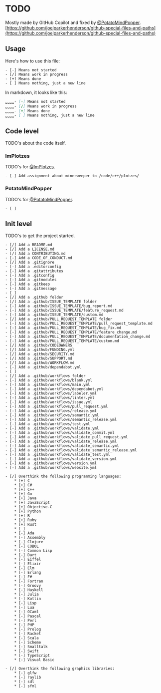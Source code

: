 # TODO

Mostly made by GitHub Copilot and fixed by [@PotatoMindPopper](https://github.com/PotatoMindPopper).
[https://github.com/joelparkerhenderson/github-special-files-and-paths](https://github.com/joelparkerhenderson/github-special-files-and-paths)

## Usage

Here's how to use this file:

    - [-] Means not started
    - [/] Means work in progress
    - [+] Means done
    - [ ] Means nothing, just a new line

In markdown, it looks like this:

```markdown
␣␣␣␣- [-] Means not started
␣␣␣␣- [/] Means work in progress
␣␣␣␣- [+] Means done
␣␣␣␣- [ ] Means nothing, just a new line
```

## Code level

TODO's about the code itself.

### ImPlotzes

TODO's for [@ImPlotzes](https://github.com/ImPlotzes).

    - [-] Add assignment about minesweeper to /code/c++/plotzes/

### PotatoMindPopper

TODO's for [@PotatoMindPopper](https://github.com/PotatoMindPopper).

    - [ ]

## Init level

TODO's to get the project started.

    - [/] Add a README.md
    - [/] Add a LICENSE.md
    - [/] Add a CONTRIBUTING.md
    - [-] Add a CODE_OF_CONDUCT.md
    - [/] Add a .gitignore
    - [-] Add a .editorconfig
    - [-] Add a .gitattributes
    - [-] Add a .gitconfig
    - [-] Add a .gitmodules
    - [-] Add a .gitkeep
    - [-] Add a .gitmessage
    - [ ] 
    - [/] Add a .github folder
    - [/] Add a .github/ISSUE_TEMPLATE folder
    - [-] Add a .github/ISSUE_TEMPLATE/bug_report.md
    - [-] Add a .github/ISSUE_TEMPLATE/feature_request.md
    - [-] Add a .github/ISSUE_TEMPLATE/custom.md
    - [/] Add a .github/PULL_REQUEST_TEMPLATE folder
    - [-] Add a .github/PULL_REQUEST_TEMPLATE/pull_request_template.md
    - [-] Add a .github/PULL_REQUEST_TEMPLATE/bug_fix.md
    - [-] Add a .github/PULL_REQUEST_TEMPLATE/feature_change.md
    - [-] Add a .github/PULL_REQUEST_TEMPLATE/documentation_change.md
    - [-] Add a .github/PULL_REQUEST_TEMPLATE/custom.md
    - [/] Add a .github/CODEOWNERS
    - [/] Add a .github/FUNDING.yml
    - [/] Add a .github/SECURITY.md
    - [/] Add a .github/SUPPORT.md
    - [/] Add a .github/WORKFLOW.md
    - [-] Add a .github/dependabot.yml
    - [ ]
    - [/] Add a .github/workflows folder
    - [-] Add a .github/workflows/blank.yml
    - [-] Add a .github/workflows/main.yml
    - [-] Add a .github/workflows/dependabot.yml
    - [-] Add a .github/workflows/labeler.yml
    - [-] Add a .github/workflows/linter.yml
    - [-] Add a .github/workflows/issue.yml
    - [-] Add a .github/workflows/pull_request.yml
    - [-] Add a .github/workflows/release.yml
    - [-] Add a .github/workflows/semantic.yml
    - [-] Add a .github/workflows/semantic_release.yml
    - [-] Add a .github/workflows/test.yml
    - [-] Add a .github/workflows/validate.yml
    - [-] Add a .github/workflows/validate_commit.yml
    - [-] Add a .github/workflows/validate_pull_request.yml
    - [-] Add a .github/workflows/validate_release.yml
    - [-] Add a .github/workflows/validate_semantic.yml
    - [-] Add a .github/workflows/validate_semantic_release.yml
    - [-] Add a .github/workflows/validate_test.yml
    - [-] Add a .github/workflows/validate_version.yml
    - [-] Add a .github/workflows/version.yml
    - [-] Add a .github/workflows/website.yml

    - [/] Overthink the following programming languages:
        * [+] C
        * [+] C#
        * [+] C++
        * [+] Go
        * [+] Java
        * [+] JavaScript
        * [+] Objective-C
        * [+] Python
        * [+] R
        * [+] Ruby
        * [+] Rust
        * [ ]
        * [-] Ada
        * [-] Assembly
        * [-] Clojure
        * [-] COBOL
        * [-] Common Lisp
        * [-] Dart
        * [-] Eiffel
        * [-] Elixir
        * [-] Elm
        * [-] Erlang
        * [-] F#
        * [-] Fortran
        * [-] Groovy
        * [-] Haskell
        * [-] Julia
        * [-] Kotlin
        * [-] Lisp
        * [-] Lua
        * [-] OCaml
        * [-] Pascal
        * [-] Perl
        * [-] PHP
        * [-] Prolog
        * [-] Racket
        * [-] Scala
        * [-] Scheme
        * [-] Smalltalk
        * [-] Swift
        * [-] TypeScript
        * [-] Visual Basic
        
    - [/] Overthink the following graphics libraries:
        * [-] glfw
        * [-] raylib
        * [-] sdl
        * [-] sfml
